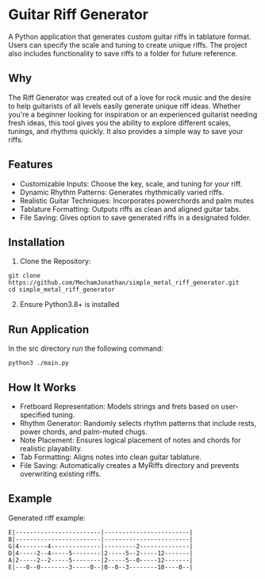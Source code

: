 # Guitar Riff Generator
A Python application that generates custom guitar riffs in tablature format. Users can specify the scale and tuning to create unique riffs. The project also includes functionality to save riffs to a folder for future reference.


## Why
The Riff Generator was created out of a love for rock music and the desire to help guitarists of all levels easily generate unique riff ideas. Whether you're a beginner looking for inspiration or an experienced guitarist needing fresh ideas, this tool gives you the ability to explore different scales, tunings, and rhythms quickly. It also provides a simple way to save your riffs.

## Features 
- Customizable Inputs: Choose the key, scale, and tuning for your riff.
- Dynamic Rhythm Patterns: Generates rhythmically varied riffs.
- Realistic Guitar Techniques: Incorporates powerchords and palm mutes
- Tablature Formatting: Outputs riffs as clean and aligned guitar tabs.
- File Saving: Gives option to save generated riffs in a designated folder.

## Installation 
1. Clone the Repository:
```
git clone https://github.com/MechamJonathan/simple_metal_riff_generator.git
cd simple_metal_riff_generator
```

2. Ensure Python3.8+ is installed

## Run Application
In the src directory run the following command:
```
python3 ./main.py
```

## How It Works
- Fretboard Representation: Models strings and frets based on user-specified tuning.
- Rhythm Generator: Randomly selects rhythm patterns that include rests, power chords, and palm-muted chugs.
- Note Placement: Ensures logical placement of notes and chords for realistic playability.
- Tab Formatting: Aligns notes into clean guitar tablature.
- File Saving: Automatically creates a MyRiffs directory and prevents overwriting existing riffs.

## Example
Generated riff example:
```
E|------------------------|------------------------|
B|------------------------|------------------------|
G|4--------4--------------|---------2--------------|
D|4-----2--4-----5--------|2-----5--2-----12-------|
A|2-----2--2-----5--------|2-----5--0-----12-------|
E|---0--0--------3-----0--|0--0--3--------10----0--|
```

